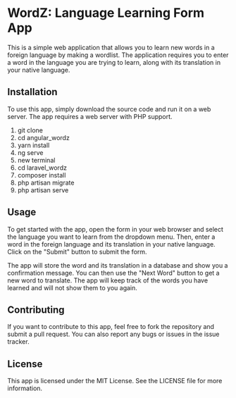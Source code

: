 # WordZ: Language Learning Form App
This is a simple web application that allows you to learn new words in a foreign language by making a wordlist. The application requires you to enter a word in the language you are trying to learn, along with its translation in your native language.

## Installation
To use this app, simply download the source code and run it on a web server. The app requires a web server with PHP support.

1. git clone
2. cd angular_wordz
3. yarn install
4. ng serve
5. new terminal
6. cd laravel_wordz
7. composer install
8. php artisan migrate
9. php artisan serve

## Usage
To get started with the app, open the form in your web browser and select the language you want to learn from the dropdown menu. Then, enter a word in the foreign language and its translation in your native language. Click on the "Submit" button to submit the form.

The app will store the word and its translation in a database and show you a confirmation message. You can then use the "Next Word" button to get a new word to translate. The app will keep track of the words you have learned and will not show them to you again.

## Contributing
If you want to contribute to this app, feel free to fork the repository and submit a pull request. You can also report any bugs or issues in the issue tracker.

## License
This app is licensed under the MIT License. See the LICENSE file for more information.
